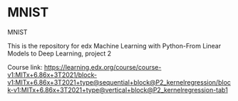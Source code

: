 # MNIST
MNIST

This is the repository for edx Machine Learning with Python-From Linear Models to Deep Learning, project 2

Course link: https://learning.edx.org/course/course-v1:MITx+6.86x+3T2021/block-v1:MITx+6.86x+3T2021+type@sequential+block@P2_kernelregression/block-v1:MITx+6.86x+3T2021+type@vertical+block@P2_kernelregression-tab1
